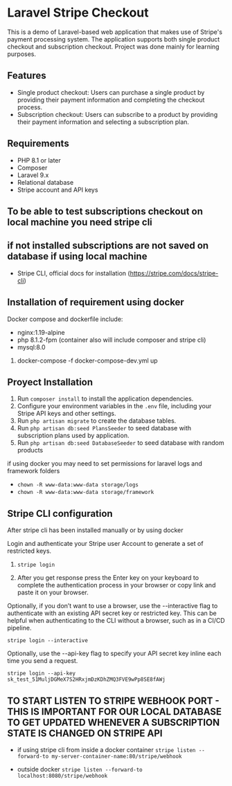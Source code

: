 # Laravel Stripe Checkout

This is a demo of Laravel-based web application that makes use of Stripe's payment processing system. The application supports both single product checkout and subscription checkout. Project was done mainly for learning purposes.

## Features

- Single product checkout: Users can purchase a single product by providing their payment information and completing the checkout process.
- Subscription checkout: Users can subscribe to a product by providing their payment information and selecting a subscription plan.

## Requirements

- PHP 8.1 or later
- Composer
- Laravel 9.x
- Relational database
- Stripe account and API keys

## To be able to test subscriptions checkout on local machine you need stripe cli
## if not installed subscriptions are not saved on database if using local machine
- Stripe CLI, official docs for installation (https://stripe.com/docs/stripe-cli)


## Installation of requirement using docker

Docker compose and dockerfile include:
- nginx:1.19-alpine
- php 8.1.2-fpm (container also will include composer and stripe cli)
- mysql:8.0

1. docker-compose -f docker-compose-dev.yml up

## Proyect Installation

1. Run `composer install` to install the application dependencies.
2. Configure your environment variables in the `.env` file, including your Stripe API keys and other settings.
3. Run `php artisan migrate` to create the database tables.
4. Run `php artisan db:seed PlansSeeder` to seed database with subscription plans used by application.
5. Run `php artisan db:seed DatabaseSeeder` to seed database with random products

if using docker you may need to set permissions for laravel logs and framework folders

- `chown -R www-data:www-data storage/logs`
- `chown -R www-data:www-data storage/framework`

## Stripe CLI configuration

After stripe cli has been installed manually or by using docker

Login and authenticate your Stripe user Account to generate a set of restricted keys.
1. `stripe login`

2. After you get response press the Enter key on your keyboard to complete the authentication process in your browser or copy link and paste it on your browser.


Optionally, if you don’t want to use a browser, use the --interactive flag to authenticate with an existing API secret key or restricted key. This can be helpful when authenticating to the CLI without a browser, such as in a CI/CD pipeline.

`stripe login --interactive`

Optionally, use the --api-key flag to specify your API secret key inline each time you send a request.

`stripe login --api-key sk_test_51MuljDGMeX7S2HRxjmDzKDhZMQ3FVE9wPp8SE8fAWj`

## TO START LISTEN TO STRIPE WEBHOOK PORT - THIS IS IMPORTANT FOR OUR LOCAL DATABASE TO GET UPDATED WHENEVER A SUBSCRIPTION STATE IS CHANGED ON STRIPE API

- if using stripe cli from inside a docker container
`stripe listen --forward-to my-server-container-name:80/stripe/webhook`

- outside docker
`stripe listen --forward-to localhost:8080/stripe/webhook`

